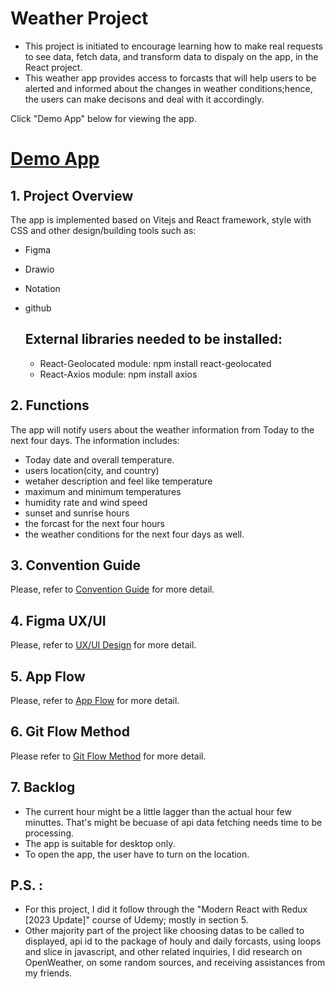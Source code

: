 # Weather Project 
* This project is initiated to encourage learning how to make real requests to see data, fetch data, and transform data to dispaly on the app, in the React project. 
* This weather app provides access to forcasts that will help users to be alerted and informed about the changes in weather conditions;hence, the users can make decisons and deal with it accordingly. 

Click "Demo App" below for viewing the app.
# [Demo App](https://weather-host-sage.vercel.app/)

## 1. Project Overview
The app is implemented based on Vitejs and React framework, style with CSS and other design/building tools such as:
* Figma 
* Drawio
* Notation
* github

  ## External libraries needed to be installed:
  * React-Geolocated module: npm install react-geolocated 
  * React-Axios module: npm install axios 

## 2. Functions 
 The app will notify users about the weather information from Today to the next four days. The information includes:
- Today date and overall temperature. 
- users location(city, and country)
- wetaher description and feel like temperature 
- maximum and minimum temperatures 
- humidity rate and wind speed 
- sunset and sunrise hours
- the forcast for the next four hours
- the weather conditions for the next four days as well.

## 3. Convention Guide
Please, refer to [Convention Guide](https://www.notion.so/Convention-guide-94349826e0cb428fbe727f7f2945bdd9) for more detail.

## 4. Figma UX/UI 
Please, refer to [UX/UI Design](https://www.figma.com/file/RXA74djqfURdg2kllV8OtN/Untitled?type=design&mode=design&t=JyZVwbzneLrGzZQG-0) for more detail.
## 5. App Flow
Please, refer to [App Flow](https://drive.google.com/file/d/1D1s1T0MiO3oGy50wgerxIshf0Hc50A_c/view?usp=sharing) for more detail.

## 6. Git Flow Method
Please refer to [Git Flow Method](https://www.notion.so/Git-Flow-Method-4555db0de8294536b09411c195f9ee1d?pvs=4) for more detail.

## 7. Backlog
- The current hour might be a little lagger than the actual hour few minuttes. That's might be becuase of api data fetching needs time to be processing. 
- The app is suitable for desktop only.
- To open the app, the user have to turn on the location.

## P.S. :
- For this project, I did it follow through the "Modern React with Redux [2023 Update]" course of Udemy; mostly in section 5.
- Other majority part of the project like choosing datas to be called to displayed, api id to the package of houly and daily forcasts, using loops and slice in javascript, and other related inquiries, I did research on OpenWeather, on some random sources, and receiving assistances from my friends. 
